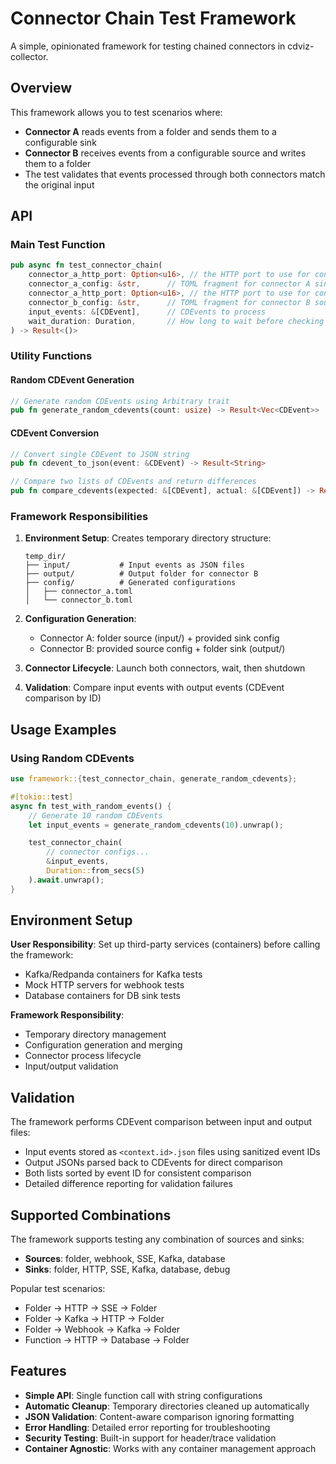 # Connector Chain Test Framework

A simple, opinionated framework for testing chained connectors in cdviz-collector.

## Overview

This framework allows you to test scenarios where:

- **Connector A** reads events from a folder and sends them to a configurable sink
- **Connector B** receives events from a configurable source and writes them to a folder
- The test validates that events processed through both connectors match the original input

## API

### Main Test Function

```rust
pub async fn test_connector_chain(
    connector_a_http_port: Option<u16>, // the HTTP port to use for connector A (None => random)
    connector_a_config: &str,      // TOML fragment for connector A sink
    connector_a_http_port: Option<u16>, // the HTTP port to use for connector B (None => random)
    connector_b_config: &str,      // TOML fragment for connector B source
    input_events: &[CDEvent],      // CDEvents to process
    wait_duration: Duration,       // How long to wait before checking output
) -> Result<()>
```

### Utility Functions

#### Random CDEvent Generation

```rust
// Generate random CDEvents using Arbitrary trait
pub fn generate_random_cdevents(count: usize) -> Result<Vec<CDEvent>>
```

#### CDEvent Conversion

```rust
// Convert single CDEvent to JSON string
pub fn cdevent_to_json(event: &CDEvent) -> Result<String>

// Compare two lists of CDEvents and return differences
pub fn compare_cdevents(expected: &[CDEvent], actual: &[CDEvent]) -> Result<Vec<String>>
```

### Framework Responsibilities

1. **Environment Setup**: Creates temporary directory structure:

   ```
   temp_dir/
   ├── input/           # Input events as JSON files
   ├── output/          # Output folder for connector B
   ├── config/          # Generated configurations
   │   ├── connector_a.toml
   │   └── connector_b.toml
   ```

2. **Configuration Generation**:
   - Connector A: folder source (input/) + provided sink config
   - Connector B: provided source config + folder sink (output/)

3. **Connector Lifecycle**: Launch both connectors, wait, then shutdown

4. **Validation**: Compare input events with output events (CDEvent comparison by ID)

## Usage Examples

### Using Random CDEvents

```rust
use framework::{test_connector_chain, generate_random_cdevents};

#[tokio::test]
async fn test_with_random_events() {
    // Generate 10 random CDEvents
    let input_events = generate_random_cdevents(10).unwrap();

    test_connector_chain(
        // connector configs...
        &input_events,
        Duration::from_secs(5)
    ).await.unwrap();
}
```

## Environment Setup

**User Responsibility**: Set up third-party services (containers) before calling the framework:

- Kafka/Redpanda containers for Kafka tests
- Mock HTTP servers for webhook tests
- Database containers for DB sink tests

**Framework Responsibility**:

- Temporary directory management
- Configuration generation and merging
- Connector process lifecycle
- Input/output validation

## Validation

The framework performs CDEvent comparison between input and output files:

- Input events stored as `<context.id>.json` files using sanitized event IDs
- Output JSONs parsed back to CDEvents for direct comparison
- Both lists sorted by event ID for consistent comparison
- Detailed difference reporting for validation failures

## Supported Combinations

The framework supports testing any combination of sources and sinks:

- **Sources**: folder, webhook, SSE, Kafka, database
- **Sinks**: folder, HTTP, SSE, Kafka, database, debug

Popular test scenarios:

- Folder → HTTP → SSE → Folder
- Folder → Kafka → HTTP → Folder
- Folder → Webhook → Kafka → Folder
- Function → HTTP → Database → Folder

## Features

- **Simple API**: Single function call with string configurations
- **Automatic Cleanup**: Temporary directories cleaned up automatically
- **JSON Validation**: Content-aware comparison ignoring formatting
- **Error Handling**: Detailed error reporting for troubleshooting
- **Security Testing**: Built-in support for header/trace validation
- **Container Agnostic**: Works with any container management approach

